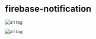 # firebase-notification

![alt tag](https://raw.githubusercontent.com/Alex-DG/firebasenotification/master/screenshots/firebase-console-notification.png)

![alt tag](https://raw.githubusercontent.com/Alex-DG/firebasenotification/master/screenshots/hello-firebase-notif.png)

